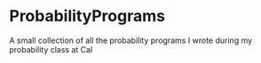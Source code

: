 ProbabilityPrograms
===================

A small collection of all the probability programs I wrote during my probability class at Cal